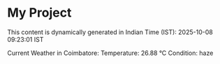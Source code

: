 # My Project

This content is dynamically generated in Indian Time (IST): 2025-10-08 09:23:01 IST


Current Weather in Coimbatore:
Temperature: 26.88 °C
Condition: haze
